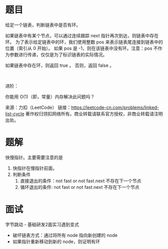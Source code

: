 # 题目
给定一个链表，判断链表中是否有环。

如果链表中有某个节点，可以通过连续跟踪 next 指针再次到达，则链表中存在环。 为了表示给定链表中的环，我们使用整数 pos 来表示链表尾连接到链表中的位置（索引从 0 开始）。 如果 pos 是 -1，则在该链表中没有环。注意：pos 不作为参数进行传递，仅仅是为了标识链表的实际情况。

如果链表中存在环，则返回 true 。 否则，返回 false 。

 

进阶：

你能用 O(1)（即，常量）内存解决此问题吗？

来源：力扣（LeetCode）
链接：https://leetcode-cn.com/problems/linked-list-cycle
著作权归领扣网络所有。商业转载请联系官方授权，非商业转载请注明出处。

# 题解
快慢指针。主要需要注意的是
1. 快指针在慢指针前面。
2. 判断条件
    1. 直接退出的条件：not fast or not fast.next 不存在下一个节点
    2. 循环退出的条件: not fast or not fast.next 不存在下一个节点


# 面试
字节跳动 - 基础研发2面实习遇到变式
- 破坏链表方式：通过将所有 node 指向新创建的 node
- 如果指针重新移动到新的 node，则证明有环
